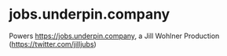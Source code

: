 # jobs.underpin.company

Powers https://jobs.underpin.company, a Jill Wohlner Production (https://twitter.com/jilljubs)
